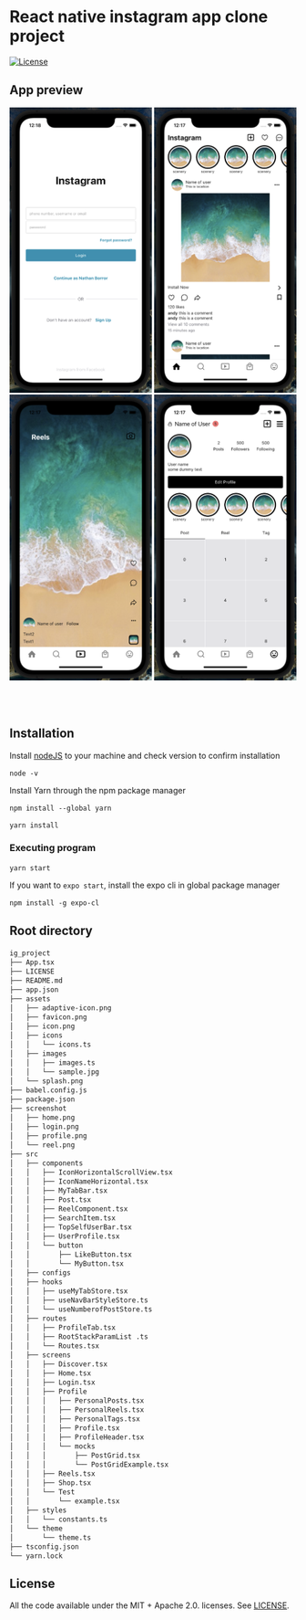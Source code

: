 # React native instagram app clone project

[![License](https://img.shields.io/badge/License-MIT-red.svg)](LICENSE)


## App preview

<img src="screenshot/login.png" alt="Image" width="250">
<img src="screenshot/home.png" alt="Image" width="250">
<img src="screenshot/reel.png" alt="Image" width="250">
<img src="screenshot/profile.png" alt="Image" width="250">

<br></br>

## Installation

Install [nodeJS](https://nodejs.org/en/download) to your machine and check version to confirm installation
```
node -v
```


Install Yarn through the npm package manager 

```
npm install --global yarn
```

```
yarn install
```
### Executing program

```
yarn start
```

If you want to `expo start`, install the expo cli in global package manager
```
npm install -g expo-cl
```

## Root directory 
```
ig_project
├── App.tsx
├── LICENSE
├── README.md
├── app.json
├── assets
│   ├── adaptive-icon.png
│   ├── favicon.png
│   ├── icon.png
│   ├── icons
│   │   └── icons.ts
│   ├── images
│   │   ├── images.ts
│   │   └── sample.jpg
│   └── splash.png
├── babel.config.js
├── package.json
├── screenshot
│   ├── home.png
│   ├── login.png
│   ├── profile.png
│   └── reel.png
├── src
│   ├── components
│   │   ├── IconHorizontalScrollView.tsx
│   │   ├── IconNameHorizontal.tsx
│   │   ├── MyTabBar.tsx
│   │   ├── Post.tsx
│   │   ├── ReelComponent.tsx
│   │   ├── SearchItem.tsx
│   │   ├── TopSelfUserBar.tsx
│   │   ├── UserProfile.tsx
│   │   └── button
│   │       ├── LikeButton.tsx
│   │       └── MyButton.tsx
│   ├── configs
│   ├── hooks
│   │   ├── useMyTabStore.tsx
│   │   ├── useNavBarStyleStore.ts
│   │   └── useNumberofPostStore.ts
│   ├── routes
│   │   ├── ProfileTab.tsx
│   │   ├── RootStackParamList .ts
│   │   └── Routes.tsx
│   ├── screens
│   │   ├── Discover.tsx
│   │   ├── Home.tsx
│   │   ├── Login.tsx
│   │   ├── Profile
│   │   │   ├── PersonalPosts.tsx
│   │   │   ├── PersonalReels.tsx
│   │   │   ├── PersonalTags.tsx
│   │   │   ├── Profile.tsx
│   │   │   ├── ProfileHeader.tsx
│   │   │   └── mocks
│   │   │       ├── PostGrid.tsx
│   │   │       └── PostGridExample.tsx
│   │   ├── Reels.tsx
│   │   ├── Shop.tsx
│   │   └── Test
│   │       └── example.tsx
│   ├── styles
│   │   └── constants.ts
│   └── theme
│       └── theme.ts
├── tsconfig.json
└── yarn.lock
```
## License

All the code available under the MIT + Apache 2.0. licenses. See [LICENSE](LICENSE).